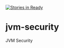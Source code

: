 [![Stories in Ready](https://badge.waffle.io/alexandregama/jvm-security.png?label=ready&title=Ready)](https://waffle.io/alexandregama/jvm-security)
# jvm-security
JVM Security
